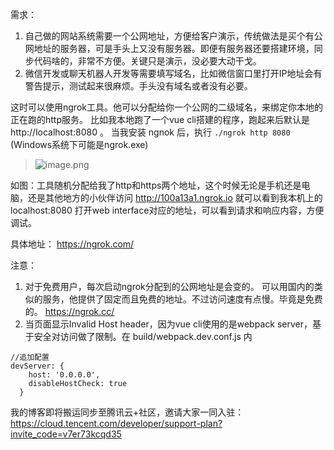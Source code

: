 需求：
1. 自己做的网站系统需要一个公网地址，方便给客户演示，传统做法是买个有公网地址的服务器，可是手头上又没有服务器。即便有服务器还要搭建环境，同步代码啥的，非常不方便。关键只是演示，没必要大动干戈。
2. 微信开发或聊天机器人开发等需要填写域名，比如微信窗口里打开IP地址会有警告提示，测试起来很麻烦。手头没有域名或者没有必要。

这时可以使用ngrok工具。他可以分配给你一个公网的二级域名，来绑定你本地的正在跑的http服务。
比如我本地跑了一个vue cli搭建的程序，跑起来后默认是 http://localhost:8080 。
当我安装 ngnok 后，执行 `./ngrok http 8080` (Windows系统下可能是ngrok.exe)
> ![image.png](https://hexo-blog.pek3b.qingstor.com/upload_images/71414-cc1e87db8b1f6b6b.png?imageMogr2/auto-orient/strip%7CimageView2/2/w/1240)

如图：工具随机分配给我了http和https两个地址，这个时候无论是手机还是电脑，还是其他地方的小伙伴访问 http://100a13a1.ngrok.io 就可以看到我本机上的 localhost:8080
打开web interface对应的地址，可以看到请求和响应内容，方便调试。

具体地址：
https://ngrok.com/

注意：
1. 对于免费用户，每次启动ngrok分配到的公网地址是会变的。
可以用国内的类似的服务，他提供了固定而且免费的地址。不过访问速度有点慢。毕竟是免费的。
https://ngrok.cc/
2. 当页面显示Invalid Host header，因为vue cli使用的是webpack server，基于安全对访问做了限制。在 build/webpack.dev.conf.js 内
```
//追加配置
devServer: {
    host: '0.0.0.0',
    disableHostCheck: true
  }
```
我的博客即将搬运同步至腾讯云+社区，邀请大家一同入驻：https://cloud.tencent.com/developer/support-plan?invite_code=v7er73kcqd35
